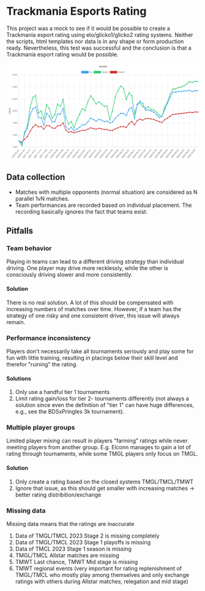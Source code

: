 # Trackmania Esports Rating

This project was a mock to see if it would be possible to create a Trackmania esport rating using elo/glicko1/glicko2 rating systems. Neither the scripts, html templates nor data is in any shape or form production ready. Nevertheless, this test was successful and the conclusion is that a Trackmania esport rating would be possible.

![example rating](img/image.png)

## Data collection

* Matches with multiple opponents (normal situation) are considered as N parallel 1vN matches.
* Team performances are recorded based on individual placement. The recording basically ignores the fact that teams exist.

## Pitfalls

### Team behavior 

Playing in teams can lead to a different driving strategy than individual driving. One player may drive more recklessly, while the other is consciously driving slower and more consistently. 

#### Solution

There is no real solution. A lot of this should be compensated with increasing numbers of matches over time. However, if a team has the strategy of one risky and one consistent driver, this issue will always remain.

### Performance inconsistency

Players don't necessarily take all tournaments seriously and play some for fun with little training, resulting in placings below their skill level and therefor "ruining" the rating. 

#### Solutions

1. Only use a handful tier 1 tournaments
2. Limit rating gain/loss for tier 2- tournaments differently (not always a solution since even the definition of "tier 1" can have huge differences, e.g., see the BDSxPringles 3k tournament).

### Multiple player groups

Limited player mixing can result in players "farming" ratings while never meeting players from another group. E.g. Elconn manages to gain a lot of rating through tournaments, while some TMGL players only focus on TMGL.

#### Solution

1. Only create a rating based on the closed systems TMGL/TMCL/TMWT
2. Ignore that issue, as this should get smaller with increasing matches -> better rating distribition/exchange

### Missing data

Missing data means that the ratings are inaccurate

1. Data of TMGL/TMCL 2023 Stage 2 is missing completely
2. Data of TMGL/TMCL 2023 Stage 1 playoffs is missing
3. Data of TMCL 2023 Stage 1 season is missing
4. TMGL/TMCL Allstar matches are missing
5. TMWT Last chance, TMWT Mid stage is missing
6. TMWT regional events (very important for rating replenishment of TMGL/TMCL who mostly play among themselves and only exchange ratings with others during Allstar matches, relegation and mid stage)
